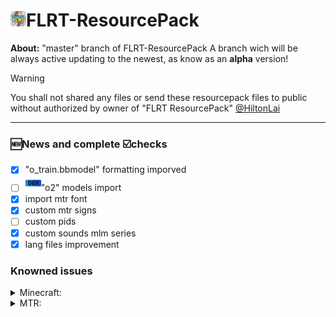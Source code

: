 # <img src="temporary/emojis/FLRT.png" width="25" height="25"/>FLRT-ResourcePack
**About:** 
"master" branch of FLRT-ResourcePack
A branch wich will be always active updating to the newest, as know as an **alpha** version!

> [!WARNING]
> You shall not shared any files or send these resourcepack files to public without authorized by owner of "FLRT ResourcePack" [@HiltonLai](https://github.com/HiltonLai)
---
### 🆕News and complete ☑️checks
- [x] "o_train.bbmodel" formatting imporved
- [ ] <img src="temporary/emojis/develop.png" width="25" height="25"/>"o2" models import
- [x] import mtr font 
- [x] custom mtr signs
- [ ] custom pids
- [x] custom sounds mlm series
- [x] lang files improvement

### Knowned issues
<details>
  <summary>Minecraft:</summary>
  new emojis cannot be load.
  <details>
    <summary>ℹ️information:</summary>
    Need more information for the minecraft emojis json file name
    </details>
</details>

<details>
  <summary>MTR:</summary>
  missing "properties.json" for o_train model
  <details>
    <summary>ℹ️information:</summary>
    Need more example for o_train
  </details>
</details>
